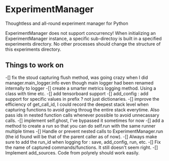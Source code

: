 # ExperimentManager

Thoughtless and all-round experiment manager for Python

ExperimentManager does not support concurrency! When initializing an ExperimentManager instance, a specific sub-directoy is built in a specified experiments directory. No other processes should change the structure of this experiments directory. 

## Things to work on

-[] fix the stoud capturing flush method, was going crazy when I did manager.main_logger.info even though main logger had been renamed internally to logger
-[] create a smarter metrics logging method. Using a class with time etc.
-[] add tensorboard support
-[] add_config : add support for specific values in prefix ? not just dictionaries. 
-[] improve the efficiency of get_call_id, I could record the deepest stack level when capturing functions to avoid going throug the entire stack everytime. Also pass ids in nested function calls whenever possible to avoid unnecassary calls.
-[] implement self.ghost, I've bypassed it sometimes for now
-[] add a method to create a run so that you can do self.run with the same runner multiple times
-[] Handle or prevent nested calls to ExperimentManager.run (the id found will be that of the parent caller as of now).
-[] Always make sure to add the run_id when logging for : save, add_config, run, etc.
-[] Fix the name of captured commands/functions. It still doesn't seem right.
-[] Implement add_sources. Code from polyrely should work easily.
